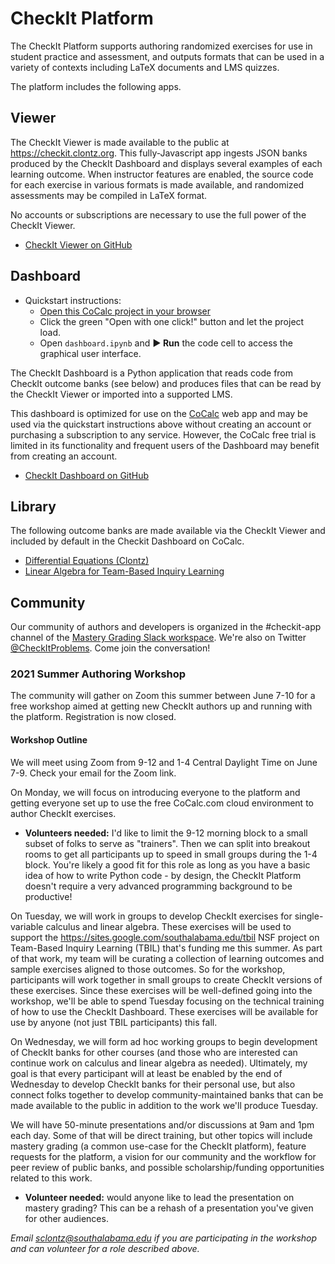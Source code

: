 # CheckIt Platform

The CheckIt Platform supports authoring randomized exercises for use in
student practice and assessment, and outputs formats that can be used in a
variety of contexts including LaTeX documents and LMS quizzes.

The platform includes the following apps.

## Viewer

The CheckIt Viewer is made available to the public at <https://checkit.clontz.org>.
This fully-Javascript app ingests JSON banks produced by the CheckIt Dashboard
and displays several examples of each learning outcome. When instructor features are enabled,
the source code for each exercise in various formats is made available, and randomized
assessments may be compiled in LaTeX format.

No accounts or subscriptions are necessary to use the full power of the CheckIt Viewer.

- [CheckIt Viewer on GitHub](https://github.com/StevenClontz/checkit-svelte)

## Dashboard

- Quickstart instructions:
    - [Open this CoCalc project in your browser](https://cocalc.com/share/00854508a0fa6e8a193cbc90aff10b9dd7f446b4/checkit/?viewer=share)
    - Click the green "Open with one click!" button and let the project load.
    - Open `dashboard.ipynb` and **▶ Run** the code cell to access the graphical user interface.

The CheckIt Dashboard is a Python application that reads code from CheckIt outcome banks
(see below) and produces files that can be read by the CheckIt Viewer or imported into
a supported LMS.

This dashboard is optimized for use on the [CoCalc](https://cocalc.com) web app and may
be used via the quickstart instructions above without creating an account or purchasing
a subscription to any service. However, the CoCalc free trial is limited in its
functionality and frequent users of the Dashboard may benefit from creating an account.

- [CheckIt Dashboard on GitHub](https://github.com/StevenClontz/checkit)

## Library

The following outcome banks are made available via the CheckIt Viewer and included by default
in the Checkit Dashboard on CoCalc.

- [Differential Equations (Clontz)](https://github.com/StevenClontz/checkit-clontz-diff-eq)
- [Linear Algebra for Team-Based Inquiry Learning](https://github.com/TeamBasedInquiryLearning/checkit-tbil-la)

## Community

Our community of authors and developers is organized in the #checkit-app channel of the
[Mastery Grading Slack workspace](https://bit.ly/join-mastery-grading).
We're also on Twitter [@CheckItProblems](https://twitter.com/CheckItProblems).
Come join the conversation!

### 2021 Summer Authoring Workshop

The community will gather on Zoom this summer between June 7-10 for a free workshop
aimed at getting new CheckIt authors up and running with the platform. Registration is
now closed.

#### Workshop Outline

We will meet using Zoom from 9-12 and 1-4 Central Daylight Time on June 7-9.
Check your email for the Zoom link.

On Monday, we will focus on introducing everyone to the platform and getting everyone set up to use the free CoCalc.com cloud environment to author CheckIt exercises. 

- **Volunteers needed:** I'd like to limit the 9-12 morning block to a small subset of folks to serve as "trainers". Then we can split into breakout rooms to get all participants up to speed in small groups during the 1-4 block. You're likely a good fit for this role as long as you have a basic idea of how to write Python code - by design, the CheckIt Platform doesn't require a very advanced programming background to be productive!

On Tuesday, we will work in groups to develop CheckIt exercises for single-variable calculus and linear algebra. These exercises will be used to support the https://sites.google.com/southalabama.edu/tbil NSF project on Team-Based Inquiry Learning (TBIL) that's funding me this summer. As part of that work, my team will be curating a collection of learning outcomes and sample exercises aligned to those outcomes. So for the workshop, participants will work together in small groups to create CheckIt versions of these exercises. Since these exercises will be well-defined going into the workshop, we'll be able to spend Tuesday focusing on the technical training of how to use the CheckIt Dashboard. These exercises will be available for use by anyone (not just TBIL participants) this fall.

On Wednesday, we will form ad hoc working groups to begin development of CheckIt banks for other courses (and those who are interested can continue work on calculus and linear algebra as needed). Ultimately, my goal is that every participant will at least be enabled by the end of Wednesday to develop CheckIt banks for their personal use, but also connect folks together to develop community-maintained banks that can be made available to the public in addition to the work we'll produce Tuesday.

We will have 50-minute presentations and/or discussions at 9am and 1pm each day. Some of that will be direct training, but other topics will include mastery grading (a common use-case for the CheckIt platform), feature requests for the platform, a vision for our community and the workflow for peer review of public banks, and possible scholarship/funding opportunities related to this work.

- **Volunteer needed:** would anyone like to lead the presentation on mastery grading? This can be a rehash of a presentation you've given for other audiences.

*Email <sclontz@southalabama.edu> if you are participating in the workshop and can volunteer for a role described above.*
